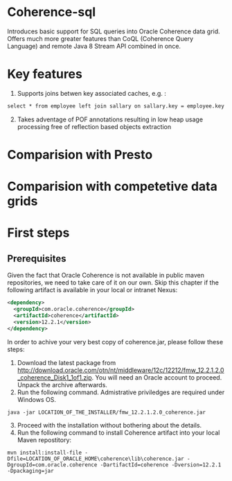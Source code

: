 # Coherence-sql
Introduces basic support for SQL queries into Oracle Coherence data grid. Offers much more greater features than CoQL 
(Coherence Query Language) and remote Java 8 Stream API combined in once.

# Key features
1. Supports joins betwen key associated caches, e.g. :
```xml
select * from employee left join sallary on sallary.key = employee.key
```
2. Takes adventage of POF annotations resulting in low heap usage processing free of reflection based objects extraction

# Comparision with Presto

# Comparision with competetive data grids

# First steps

## Prerequisites
Given the fact that Oracle Coherence is not available in public maven repositories, 
we need to take care of it on our own. Skip this chapter if the following artifact is available in your local or intranet Nexus:
```xml
<dependency>
  <groupId>com.oracle.coherence</groupId>
  <artifactId>coherence</artifactId>
  <version>12.2.1</version>
</dependency>
```
In order to achive your very best copy of coherence.jar, please follow these steps:
1. Download the latest package from http://download.oracle.com/otn/nt/middleware/12c/12212/fmw_12.2.1.2.0_coherence_Disk1_1of1.zip. You will need an Oracle account to proceed. Unpack the archive afterwards.
2. Run the following command. Admistrative priviledges are required under Windows OS.
```
java -jar LOCATION_OF_THE_INSTALLER/fmw_12.2.1.2.0_coherence.jar
```
3. Proceed with the installation without bothering about the details.
4. Run the following command to install Coherence artifact into your local Maven repostitory:
```
mvn install:install-file -Dfile=LOCATION_OF_ORACLE_HOME\coherence\lib\coherence.jar -DgroupId=com.oracle.coherence -DartifactId=coherence -Dversion=12.2.1 -Dpackaging=jar
```
